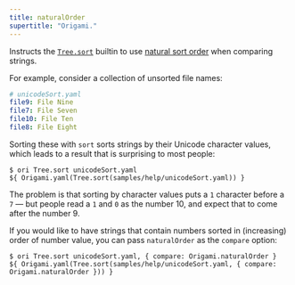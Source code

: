 ```yaml
---
title: naturalOrder
supertitle: "Origami."
---
```


Instructs the [`Tree.sort`](/builtins/tree/sort.html) builtin to use [natural sort order](https://en.wikipedia.org/wiki/Natural_sort_order) when comparing strings.

For example, consider a collection of unsorted file names:

```yaml
# unicodeSort.yaml
file9: File Nine
file7: File Seven
file10: File Ten
file8: File Eight
```

Sorting these with `sort` sorts strings by their Unicode character values, which leads to a result that is surprising to most people:

```console
$ ori Tree.sort unicodeSort.yaml
${ Origami.yaml(Tree.sort(samples/help/unicodeSort.yaml)) }
```

The problem is that sorting by character values puts a `1` character before a `7` — but people read a `1` and `0` as the number 10, and expect that to come after the number 9.

If you would like to have strings that contain numbers sorted in (increasing) order of number value, you can pass `naturalOrder` as the `compare` option:

```console
$ ori Tree.sort unicodeSort.yaml, { compare: Origami.naturalOrder }
${ Origami.yaml(Tree.sort(samples/help/unicodeSort.yaml, { compare: Origami.naturalOrder })) }
```
